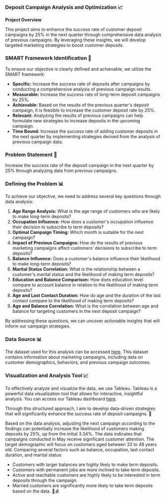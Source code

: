 ### **Deposit Campaign Analysis and Optimization** 📈

**Project Overview**

This project aims to enhance the success rate of customer deposit campaigns by 25% in the next quarter through comprehensive data analysis of previous campaigns. By leveraging these insights, we will develop targeted marketing strategies to boost customer deposits.

### **SMART Framework Identification** 🌟

To ensure our objective is clearly defined and achievable, we utilize the SMART framework:

- **Specific:** Increase the success rate of deposits after campaigns by conducting a comprehensive analysis of previous campaign results.
- **Measurable:** Increase the success rate of long-term deposit campaigns by 25%.
- **Achievable:** Based on the results of the previous quarter's deposit campaign, it is feasible to increase the customer deposit rate by 25%.
- **Relevant:** Analyzing the results of previous campaigns can help formulate new strategies to increase deposits in the upcoming campaign.
- **Time Bound:** Increase the success rate of adding customer deposits in the next quarter by implementing strategies derived from the analysis of previous campaign data.

### **Problem Statement** 🎯

Increase the success rate of the deposit campaign in the next quarter by 25% through analyzing data from previous campaigns.

### **Defining the Problem** 📊

To achieve our objective, we need to address several key questions through data analysis:

1. **Age Range Analysis:** What is the age range of customers who are likely to make long-term deposits?
2. **Occupation Influence:** How does a customer's occupation influence their decision to subscribe to term deposits?
3. **Optimal Campaign Timing:** Which month is suitable for the next campaign?
4. **Impact of Previous Campaigns:** How do the results of previous marketing campaigns affect customers' decisions to subscribe to term deposits?
5. **Balance Influence:** Does a customer's balance influence their likelihood to make long-term deposits?
6. **Marital Status Correlation:** What is the relationship between a customer's marital status and the likelihood of making term deposits?
7. **Education and Balance Comparison:** How does education level compare to account balance in relation to the likelihood of making term deposits?
8. **Age and Last Contact Duration:** How do age and the duration of the last contact compare to the likelihood of making term deposits?
9. **Age and Balance Correlation:** What is the correlation between age and balance for targeting customers in the next deposit campaign?

By addressing these questions, we can uncover actionable insights that will inform our campaign strategies.

### **Data Source** 📊

The dataset used for this analysis can be accessed [here](https://www.kaggle.com/datasets/seanangelonathanael/bank-target-marketing/data). This dataset contains information about marketing campaigns, including data on customer demographics, behaviors, and previous campaign outcomes.

### **Visualization and Analysis Tool** 📈

To effectively analyze and visualize the data, we use Tableau. Tableau is a powerful data visualization tool that allows for interactive, insightful analysis. You can access our Tableau dashboard [here](https://public.tableau.com/shared/MDZDNXN5H?:display_count=n&:origin=viz_share_link).

Through this structured approach, I aim to develop data-driven strategies that will significantly enhance the success rate of deposit campaigns. 🚀

Based on the data analysis, adjusting the next campaign according to the findings can potentially increase the likelihood of customers making deposits by 25%, up from the initial 3.34%. The data indicates that campaigns conducted in May receive significant customer attention. The target demographic will focus on customers aged between 33 to 48 years old. Comparing several factors such as balance, occupation, last contact duration, and marital status:

- Customers with larger balances are highly likely to make term deposits.
- Customers with permanent jobs are more inclined to take term deposits.
- Active and reachable customers are highly likely to be interested in term deposits through the campaign.
- Married customers are significantly more likely to take term deposits based on the data. 💼💰
